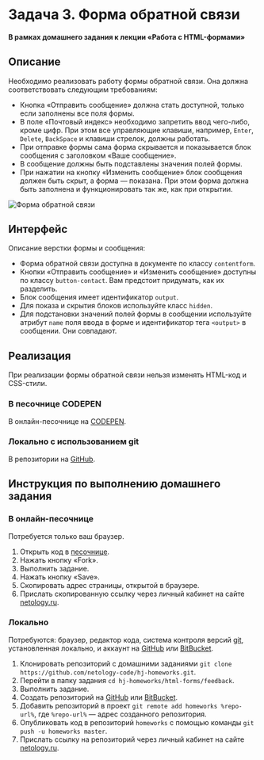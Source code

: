# Задача 3. Форма обратной связи

#### В рамках домашнего задания к лекции «Работа с HTML-формами»

## Описание

Необходимо реализовать работу формы обратной связи. Она должна соответствовать следующим требованиям:

- Кнопка «Отправить сообщение» должна стать доступной, только если заполнены все поля формы.
- В поле «Почтовый индекс» необходимо запретить ввод чего-либо, кроме цифр. При этом все управляющие клавиши, например, `Enter`,  `Delete`, `BackSpace` и клавиши стрелок, должны работать.
- При отправке формы сама форма скрывается и показывается блок сообщения с заголовком «Ваше сообщение».
- В сообщение должны быть подставлены значения полей формы.
- При нажатии на кнопку «Изменить сообщение» блок сообщения должен быть скрыт, а форма — показана. При этом форма должна быть заполнена и функционировать так же, как при открытии.

![Форма обратной связи](./res/feedback.png)

## Интерфейс

Описание верстки формы и сообщения:

- Форма обратной связи доступна в документе по классу `contentform`.
- Кнопки «Отправить сообщение» и «Изменить сообщение» доступны по классу `button-contact`. Вам предстоит придумать, как их разделить.
- Блок сообщения имеет идентификатор `output`.
- Для показа и скрытия блоков используйте класс `hidden`.
- Для подстановки значений полей формы в сообщении используйте атрибут `name` поля ввода в форме и идентификатор тега `<output>` в сообщении. Они совпадают.

## Реализация

При реализации формы обратной связи нельзя изменять HTML-код и CSS-стили.

### В песочнице CODEPEN

В онлайн-песочнице на [CODEPEN](https://codepen.io/Netology/pen/EopRvV).

### Локально с использованием git

В репозитории на [GitHub](https://github.com/netology-code/hj-homeworks/tree/master/html-forms/feedback).

## Инструкция по выполнению домашнего задания

### В онлайн-песочнице

Потребуется только ваш браузер.

1. Открыть код в [песочнице](https://codepen.io/Netology/pen/EopRvV).
2. Нажать кнопку «Fork».
3. Выполнить задание.
4. Нажать кнопку «Save».
5. Скопировать адрес страницы, открытой в браузере.
6. Прислать скопированную ссылку через личный кабинет на сайте [netology.ru](http://netology.ru/).    

### Локально

Потребуются: браузер, редактор кода, система контроля версий [git](https://git-scm.com), установленная локально, и аккаунт на [GitHub](https://github.com/) или [BitBucket](https://bitbucket.org/).

1. Клонировать репозиторий с домашними заданиями `git clone https://github.com/netology-code/hj-homeworks.git`.
2. Перейти в папку задания `cd hj-homeworks/html-forms/feedback`.
3. Выполнить задание.
4. Создать репозиторий на [GitHub](https://github.com/) или [BitBucket](https://bitbucket.org/).
5. Добавить репозиторий в проект `git remote add homeworks %repo-url%`, где `%repo-url%` — адрес созданного репозитория.
6. Опубликовать код в репозиторий `homeworks` с помощью команды `git push -u homeworks master`.
7. Прислать ссылку на репозиторий через личный кабинет на сайте [netology.ru](http://netology.ru/).
